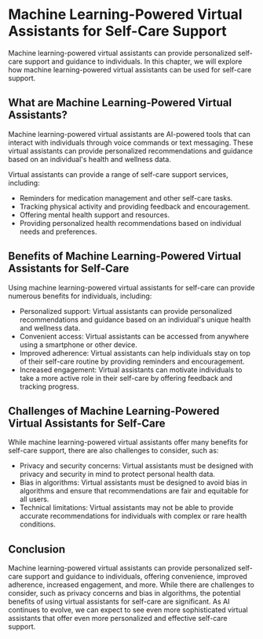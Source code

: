 Machine Learning-Powered Virtual Assistants for Self-Care Support
=============================================================================================================================================

Machine learning-powered virtual assistants can provide personalized self-care support and guidance to individuals. In this chapter, we will explore how machine learning-powered virtual assistants can be used for self-care support.

What are Machine Learning-Powered Virtual Assistants?
-----------------------------------------------------

Machine learning-powered virtual assistants are AI-powered tools that can interact with individuals through voice commands or text messaging. These virtual assistants can provide personalized recommendations and guidance based on an individual's health and wellness data.

Virtual assistants can provide a range of self-care support services, including:

* Reminders for medication management and other self-care tasks.
* Tracking physical activity and providing feedback and encouragement.
* Offering mental health support and resources.
* Providing personalized health recommendations based on individual needs and preferences.

Benefits of Machine Learning-Powered Virtual Assistants for Self-Care
---------------------------------------------------------------------

Using machine learning-powered virtual assistants for self-care can provide numerous benefits for individuals, including:

* Personalized support: Virtual assistants can provide personalized recommendations and guidance based on an individual's unique health and wellness data.
* Convenient access: Virtual assistants can be accessed from anywhere using a smartphone or other device.
* Improved adherence: Virtual assistants can help individuals stay on top of their self-care routine by providing reminders and encouragement.
* Increased engagement: Virtual assistants can motivate individuals to take a more active role in their self-care by offering feedback and tracking progress.

Challenges of Machine Learning-Powered Virtual Assistants for Self-Care
-----------------------------------------------------------------------

While machine learning-powered virtual assistants offer many benefits for self-care support, there are also challenges to consider, such as:

* Privacy and security concerns: Virtual assistants must be designed with privacy and security in mind to protect personal health data.
* Bias in algorithms: Virtual assistants must be designed to avoid bias in algorithms and ensure that recommendations are fair and equitable for all users.
* Technical limitations: Virtual assistants may not be able to provide accurate recommendations for individuals with complex or rare health conditions.

Conclusion
----------

Machine learning-powered virtual assistants can provide personalized self-care support and guidance to individuals, offering convenience, improved adherence, increased engagement, and more. While there are challenges to consider, such as privacy concerns and bias in algorithms, the potential benefits of using virtual assistants for self-care are significant. As AI continues to evolve, we can expect to see even more sophisticated virtual assistants that offer even more personalized and effective self-care support.


